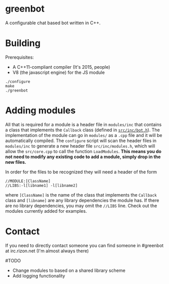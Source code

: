 # greenbot
A configurable chat based bot written in C++.

# Building
Prerequisites:
- A C++11-compliant compiler (It's 2015, people)
- V8 (the javascript engine) for the JS module

```
./configure
make
./greenbot
```
# Adding modules
All that is required for a module is a header file in `modules/inc` that contains a class that implements the `Callback` class (defined in [`src/inc/bot.h`](https://github.com/GreenBagels/greenbot/blob/master/src/inc/bot.h#L7-L20)).  The implementation of the module can go in `modules/` as a `.cpp` file and it will be automatically compiled.  The `configure` script will scan the header files in `modules/inc` to generate a new header file `src/inc/modules.h`, which will allow the `src/core.cpp` to call the function `LoadModules`.  **This means you do not need to modify any existing code to add a module, simply drop in the new files.**

In order for the files to be recognized they will need a header of the form
```
//MODULE:[ClassName]
//LIBS:-l[libname1] -l[libname2]
```
where `[ClassName]` is the name of the class that implements the `Callback` class and `[libname]` are any library dependencies the module has.  If there are no library dependencies, you may omit the `//LIBS` line.  Check out the modules currently added for examples.

# Contact
If you need to directly contact someone you can find someone in #greenbot at irc.rizon.net (I'm almost always there)

#TODO
- Change modules to based on a shared library scheme
- Add logging functionality
